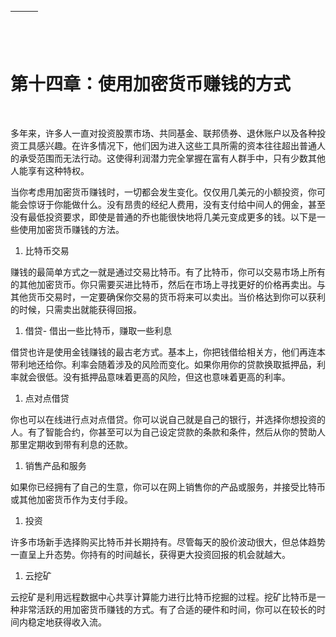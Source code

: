 | ![image](img/chapter_title_corner_decoration_left.png) |  | ![image](img/chapter_title_corner_decoration_right.png) |
| --- | --- | --- |

![image](img/chapter_title_above.png)

# 第十四章：使用加密货币赚钱的方式

![image](img/chapter_title_below.png)

多年来，许多人一直对投资股票市场、共同基金、联邦债券、退休账户以及各种投资工具感兴趣。在许多情况下，他们因为进入这些工具所需的资本往往超出普通人的承受范围而无法行动。这使得利润潜力完全掌握在富有人群手中，只有少数其他人能享有这种特权。

当你考虑用加密货币赚钱时，一切都会发生变化。仅仅用几美元的小额投资，你可能会惊讶于你能做什么。没有昂贵的经纪人费用，没有支付给中间人的佣金，甚至没有最低投资要求，即使是普通的乔也能很快地将几美元变成更多的钱。以下是一些使用加密货币赚钱的方法。

1.  比特币交易

赚钱的最简单方式之一就是通过交易比特币。有了比特币，你可以交易市场上所有的其他加密货币。你只需要买进比特币，然后在市场上寻找更好的价格再卖出。与其他货币交易时，一定要确保你交易的货币将来可以卖出。当价格达到你可以获利的时候，只需卖出就能获得回报。

1.  借贷- 借出一些比特币，赚取一些利息

借贷也许是使用金钱赚钱的最古老方式。基本上，你把钱借给相关方，他们再连本带利地还给你。利率会随着涉及的风险而变化。如果你用你的贷款换取抵押品，利率就会很低。没有抵押品意味着更高的风险，但这也意味着更高的利率。

1.  点对点借贷

你也可以在线进行点对点借贷。你可以说自己就是自己的银行，并选择你想投资的人。有了智能合约，你甚至可以为自己设定贷款的条款和条件，然后从你的赞助人那里定期收到带有利息的还款。

1.  销售产品和服务

如果你已经拥有了自己的生意，你可以在网上销售你的产品或服务，并接受比特币或其他加密货币作为支付手段。

1.  投资

许多市场新手选择购买比特币并长期持有。尽管每天的股价波动很大，但总体趋势一直呈上升态势。你持有的时间越长，获得更大投资回报的机会就越大。

1.  云挖矿

云挖矿是利用远程数据中心共享计算能力进行比特币挖掘的过程。挖矿比特币是一种非常活跃的用加密货币赚钱的方式。有了合适的硬件和时间，你可以在较长的时间内稳定地获得收入流。
